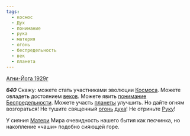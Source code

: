 ```yaml
---
tags:
  - космос
  - Дух
  - понимание
  - рука
  - материя
  - огонь
  - беспредельность
  - век
  - планета
---
```


[Агни-Йога 1929г](https://127.0.0.1:4002/agni/1929)

___640___
Скажу: можете стать участниками эволюции [Космоса](../../../tags/#космос). Можете овладеть достоянием [веков](../../../tags/#век). Можете явить [понимание](../../../tags/#понимание) [Беспредельности](../../../tags/#беспредельность). Можете участь [планеты](../../../tags/#планета) улучшить. Но дайте огням возгораться! Не тушите священный [огонь](../../../tags/#огонь) [духа](../../../tags/#Дух)! Не отриньте [Руку](../../../tags/#рука)!   

У сияния [Матери](../../../tags/#материя) Мира очевидность нашего бытия как песчинка, но накопление «чаши» подобно сияющей горе.